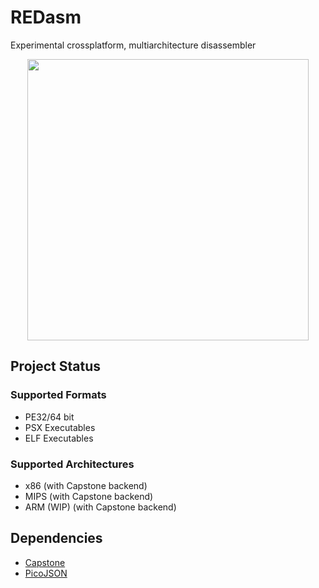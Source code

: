 # REDasm
Experimental crossplatform, multiarchitecture disassembler

<p align="center">
<img height="450" src="https://github.com/Dax89/REDasm/blob/master/screenshots/REDasm.png?raw=true">
</p>

## Project Status

### Supported Formats
- PE32/64 bit
- PSX Executables
- ELF Executables

### Supported Architectures
- x86 (with Capstone backend)
- MIPS (with Capstone backend)
- ARM (WIP) (with Capstone backend)

## Dependencies
- [Capstone](https://github.com/aquynh/capstone) 
- [PicoJSON](https://github.com/kazuho/picojson)
